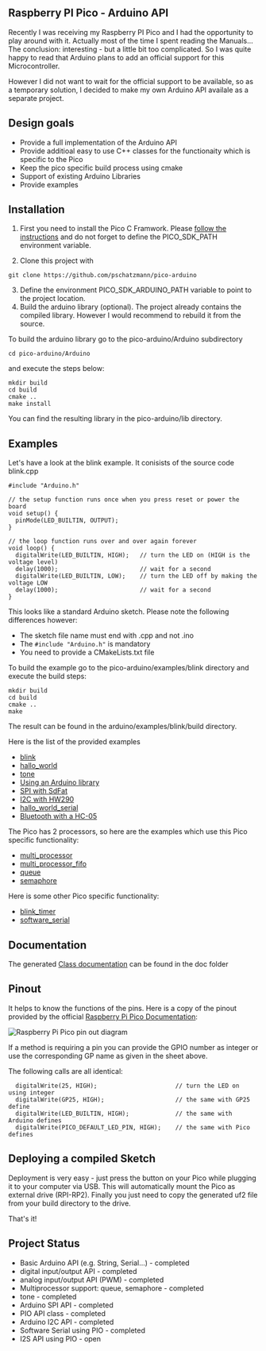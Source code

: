 ## Raspberry PI Pico - Arduino API

Recently I was receiving my Raspberry PI Pico and I had the opportunity to play around with it. Actually most of the time I spent reading the Manuals...
The conclusion: interesting - but a little bit too complicated. So I was quite happy to read that Arduino plans to add an official support for this Microcontroller. 

However I did not want to wait for the official support to be available, so as a temporary solution, I decided to make my own Arduino API availale as a separate project. 

## Design goals

- Provide a full implementation of the Arduino API
- Provide additioal easy to use C++ classes for the functionaity which is specific to the Pico
- Keep the pico specific build process using cmake
- Support of existing Arduino Libraries
- Provide examples 

## Installation

1. First you need to install the Pico C Framwork. Please [follow the instructions](https://datasheets.raspberrypi.org/pico/getting-started-with-pico.pdf) and do not forget to define the PICO_SDK_PATH environment variable.

2. Clone this project with 

```
git clone https://github.com/pschatzmann/pico-arduino
```
3. Define the environment PICO_SDK_ARDUINO_PATH variable to point to the project location.
4. Build the arduino library (optional). 
The project already contains the compiled library. However I would recommend to rebuild it from the source.

To build the arduino library go to the pico-arduino/Arduino subdirectory 
```
cd pico-arduino/Arduino
```
and execute the steps below:
```
mkdir build
cd build 
cmake ..
make install
```

You can find the resulting library in the pico-arduino/lib directory.


## Examples

Let's have a look at the blink example. It conisists of the source code blink.cpp
```
#include "Arduino.h"

// the setup function runs once when you press reset or power the board
void setup() {
  pinMode(LED_BUILTIN, OUTPUT);
}

// the loop function runs over and over again forever
void loop() {
  digitalWrite(LED_BUILTIN, HIGH);   // turn the LED on (HIGH is the voltage level)
  delay(1000);                       // wait for a second
  digitalWrite(LED_BUILTIN, LOW);    // turn the LED off by making the voltage LOW
  delay(1000);                       // wait for a second
}
```
This looks like a standard Arduino sketch. Please note the following differences however:
- The sketch file name must end with .cpp and not .ino
- The ```#include "Arduino.h"``` is mandatory
- You need to provide a CMakeLists.txt file

To build the example go to the pico-arduino/examples/blink directory and execute the build steps:
```
mkdir build
cd build
cmake ..
make
```
The result can be found in the arduino/examples/blink/build directory.

Here is the list of the provided examples

- [blink](examples/blink)
- [hallo_world](examples/hallo_world)
- [tone](examples/tone_melody)
- [Using an Arduino library](examples/example_with_arduino_library)
- [SPI with SdFat](examples/sd_info)
- [I2C with HW290](examples/i2c_hw290)
- [hallo_world_serial](examples/hallo_world_serial)
- [Bluetooth with a HC-05](examples/hc_05)

The Pico has 2 processors, so here are the examples which use this Pico specific functionality:

- [multi_processor](examples/multi_processor) 
- [multi_processor_fifo](examples/multi_processor_fifo) 
- [queue](examples/queue)
- [semaphore](examples/semaphore) 

Here is some other Pico specific functionality:

- [blink_timer](examples/blink_timer)
- [software_serial](examples/software_serial)


## Documentation

The generated [Class documentation](https://pschatzmann.github.io/pico-arduino/doc/html/) can be found in the doc folder

## Pinout

It helps to know the functions of the pins. Here is a copy of the pinout provided by the official [Raspberry Pi Pico Documentation](https://www.raspberrypi.org/documentation/pico/getting-started/):

<img src="https://www.raspberrypi.org/documentation/pico/getting-started/static/15243f1ffd3b8ee646a1708bf4c0e866/Pico-R3-Pinout.svg" alt="Raspberry Pi Pico pin out diagram">

If a method is requiring a pin you can provide the GPIO number as integer or use the corresponding GP name as given in the sheet above.

The following calls are all identical:

```
  digitalWrite(25, HIGH);                      // turn the LED on using integer
  digitalWrite(GP25, HIGH);                    // the same with GP25 define
  digitalWrite(LED_BUILTIN, HIGH);             // the same with Arduino defines 
  digitalWrite(PICO_DEFAULT_LED_PIN, HIGH);    // the same with Pico defines 
```

## Deploying a compiled Sketch

Deployment is very easy - just press the button on your Pico while plugging it to your computer via USB. This will automatically mount the Pico as external drive (RPI-RP2).
Finally you just need to copy the generated uf2 file from your build directory to the drive.

That's it!

## Project Status

- Basic Arduino API (e.g. String, Serial...) - completed
- digital input/output API - completed
- analog input/output API (PWM) - completed
- Multiprocessor support: queue, semaphore - completed
- tone - completed
- Arduino SPI API - completed
- PIO API class - completed
- Arduino I2C API - completed
- Software Serial using PIO - completed
- I2S API using PIO - open




